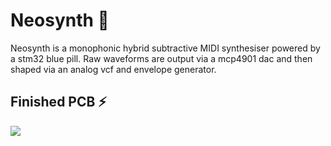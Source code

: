 # Neosynth 🎹
Neosynth is a monophonic hybrid subtractive MIDI synthesiser powered by a stm32 blue pill. Raw waveforms are output via a mcp4901 dac and then shaped via an analog vcf and envelope generator. 

## Finished PCB ⚡
![](https://i.ibb.co/dJSbQrs/IMG-20210825-152159525.jpg)
